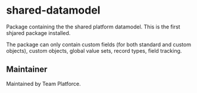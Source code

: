 # shared-datamodel

Package containing the the shared platform datamodel. This is the first shjared package installed.

The package can only contain custom fields (for both standard and custom objects), custom objects, global value sets, record types, field tracking.

## Maintainer

Maintained by Team Platforce.
